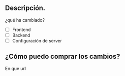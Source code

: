 ## Descripción.

¿qué ha cambiado?

- [ ] Frontend
- [ ] Backend
- [ ] Configuración de server

## ¿Cómo puedo comprar los cambios?
En que url 
